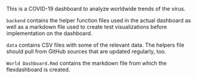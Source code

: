 This is a COVID-19 dashboard to analyze worldwide trends of the virus. 

`backend` contains the helper function files used in the actual dashboard as well as a markdown file used to create test visualizations before implementation on the dashboard.

`data` contains CSV files with some of the relevant data. The helpers file should pull from GitHub sources that are updated regularly, too.

`World Dashboard.Rmd` contains the markdown file from which the flexdashboard is created.
